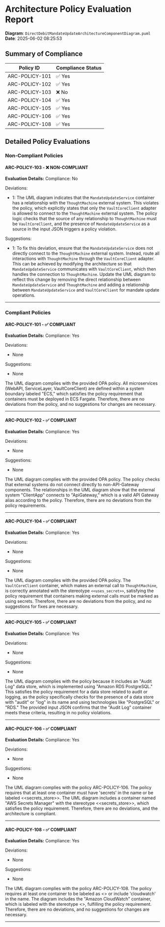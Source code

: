 # Architecture Policy Evaluation Report

**Diagram**: `DirectDebitMandateUpdateArchitectureComponentDiagram.puml`
**Date**: 2025-06-02 08:25:53

## Summary of Compliance

| Policy ID      | Compliance Status |
|----------------|-------------------|
| ARC-POLICY-101      | ✅ Yes    |
| ARC-POLICY-102      | ✅ Yes    |
| ARC-POLICY-103      | ❌ No    |
| ARC-POLICY-104      | ✅ Yes    |
| ARC-POLICY-105      | ✅ Yes    |
| ARC-POLICY-106      | ✅ Yes    |
| ARC-POLICY-108      | ✅ Yes    |

## Detailed Policy Evaluations

### Non-Compliant Policies

#### ARC-POLICY-103 - ❌ NON-COMPLIANT

**Evaluation Details:**
Compliance: No

Deviations:
- 1: The UML diagram indicates that the `MandateUpdateService` container has a relationship with the `ThoughtMachine` external system. This violates the policy, which explicitly states that only the `VaultCoreClient` adapter is allowed to connect to the `ThoughtMachine` external system. The policy logic checks that the source of any relationship to `ThoughtMachine` must be `VaultCoreClient`, and the presence of `MandateUpdateService` as a source in the input JSON triggers a policy violation.

Suggestions:
- 1: To fix this deviation, ensure that the `MandateUpdateService` does not directly connect to the `ThoughtMachine` external system. Instead, route all interactions with `ThoughtMachine` through the `VaultCoreClient` adapter. This can be achieved by modifying the architecture so that `MandateUpdateService` communicates with `VaultCoreClient`, which then handles the connection to `ThoughtMachine`. Update the UML diagram to reflect this change by removing the direct relationship between `MandateUpdateService` and `ThoughtMachine` and adding a relationship between `MandateUpdateService` and `VaultCoreClient` for mandate update operations.

---

### Compliant Policies

#### ARC-POLICY-101 - ✅ COMPLIANT

**Evaluation Details:**
Compliance: Yes

Deviations:
- None

Suggestions:
- None

The UML diagram complies with the provided OPA policy. All microservices (WebAPI, ServiceLayer, VaultCoreClient) are defined within a system boundary labeled "ECS," which satisfies the policy requirement that containers must be deployed in ECS Fargate. Therefore, there are no deviations from the policy, and no suggestions for changes are necessary.

---

#### ARC-POLICY-102 - ✅ COMPLIANT

**Evaluation Details:**
Compliance: Yes

Deviations:
- None

Suggestions:
- None

The UML diagram complies with the provided OPA policy. The policy checks that external systems do not connect directly to non-API-Gateway components. The relationships in the UML diagram show that the external system "ClientApp" connects to "ApiGateway," which is a valid API Gateway alias according to the policy. Therefore, there are no deviations from the policy requirements.

---

#### ARC-POLICY-104 - ✅ COMPLIANT

**Evaluation Details:**
Compliance: Yes

Deviations:
- None

Suggestions:
- None

The UML diagram complies with the provided OPA policy. The `VaultCoreClient` container, which makes an external call to `ThoughtMachine`, is correctly annotated with the stereotype `<<uses_secret>>`, satisfying the policy requirement that containers making external calls must be marked as using secrets. Therefore, there are no deviations from the policy, and no suggestions for fixes are necessary.

---

#### ARC-POLICY-105 - ✅ COMPLIANT

**Evaluation Details:**
Compliance: Yes

Deviations:
- None

Suggestions:
- None

The UML diagram complies with the policy because it includes an "Audit Log" data store, which is implemented using "Amazon RDS PostgreSQL." This satisfies the policy requirement for a data store related to audit or logging, as the policy specifically checks for the presence of a data store with "audit" or "log" in its name and using technologies like "PostgreSQL" or "RDS." The provided input JSON confirms that the "Audit Log" container meets these criteria, resulting in no policy violations.

---

#### ARC-POLICY-106 - ✅ COMPLIANT

**Evaluation Details:**
Compliance: Yes

Deviations:
- None

Suggestions:
- None

The UML diagram complies with the policy ARC-POLICY-106. The policy requires that at least one container must have 'secrets' in the name or be labeled <<secrets_store>>. The UML diagram includes a container named "AWS Secrets Manager" with the stereotype <<secrets_store>>, which satisfies the policy requirement. Therefore, there are no deviations, and the architecture is compliant.

---

#### ARC-POLICY-108 - ✅ COMPLIANT

**Evaluation Details:**
Compliance: Yes

Deviations:
- None

Suggestions:
- None

The UML diagram complies with the policy ARC-POLICY-108. The policy requires at least one container to be labeled as <<observability>> or include 'cloudwatch' in the name. The diagram includes the "Amazon CloudWatch" container, which is labeled with the stereotype <<observability>>, fulfilling the policy requirement. Therefore, there are no deviations, and no suggestions for changes are necessary.

---

